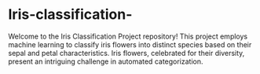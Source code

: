 # Iris-classification-
Welcome to the Iris Classification Project repository! This project employs machine learning to classify iris flowers into distinct species based on their sepal and petal characteristics. Iris flowers, celebrated for their diversity, present an intriguing challenge in automated categorization.

